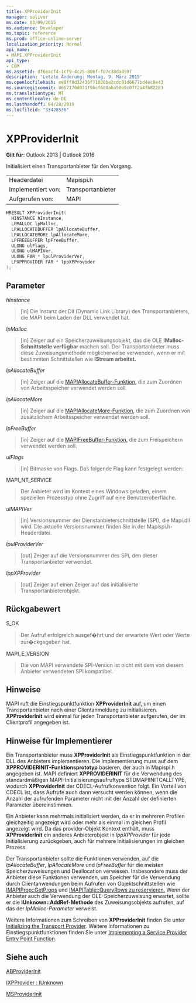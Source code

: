 ```yaml
---
title: XPProviderInit
manager: soliver
ms.date: 03/09/2015
ms.audience: Developer
ms.topic: reference
ms.prod: office-online-server
localization_priority: Normal
api_name:
- MAPI.XPProviderInit
api_type:
- COM
ms.assetid: df6eacf4-1cf9-4c25-806f-f87c38dad597
description: 'Letzte Änderung: Montag, 9. März 2015'
ms.openlocfilehash: ee0ff8d32436f71020be2cdc91d6677bd4ec8e43
ms.sourcegitcommit: 8657170d071f9bcf680aba50b9c07f2a4fb82283
ms.translationtype: MT
ms.contentlocale: de-DE
ms.lasthandoff: 04/28/2019
ms.locfileid: "33428536"
---
```

# <a name="xpproviderinit"></a>XPProviderInit

  
  
**Gilt für**: Outlook 2013 | Outlook 2016 
  
Initialisiert einen Transportanbieter für den Vorgang.
  
|||
|:-----|:-----|
|Headerdatei  <br/> |Mapispi.h  <br/> |
|Implementiert von:  <br/> |Transportanbieter  <br/> |
|Aufgerufen von:  <br/> |MAPI  <br/> |
   
```cpp
HRESULT XPProviderInit(
  HINSTANCE hInstance,
  LPMALLOC lpMalloc,
  LPALLOCATEBUFFER lpAllocateBuffer,
  LPALLOCATEMORE lpAllocateMore,
  LPFREEBUFFER lpFreeBuffer,
  ULONG ulFlags,
  ULONG ulMAPIVer,
  ULONG FAR * lpulProviderVer,
  LPXPPROVIDER FAR * lppXPProvider
);
```

## <a name="parameters"></a>Parameter

 _hInstance_
  
> [in] Die Instanz der Dll (Dynamic Link Library) des Transportanbieters, die MAPI beim Laden der DLL verwendet hat.
    
 _lpMalloc_
  
> [in] Zeiger auf ein Speicherzuweisungsobjekt, das die OLE **IMalloc-Schnittstelle verfügbar** machen soll. Der Transportanbieter muss diese Zuweisungsmethode möglicherweise verwenden, wenn er mit bestimmten Schnittstellen wie **IStream arbeitet.** 
    
 _lpAllocateBuffer_
  
> [in] Zeiger auf die [MAPIAllocateBuffer-Funktion,](mapiallocatebuffer.md) die zum Zuordnen von Arbeitsspeicher verwendet werden soll. 
    
 _lpAllocateMore_
  
> [in] Zeiger auf die [MAPIAllocateMore-Funktion,](mapiallocatemore.md) die zum Zuordnen von zusätzlichem Arbeitsspeicher verwendet werden soll. 
    
 _lpFreeBuffer_
  
> [in] Zeiger auf die [MAPIFreeBuffer-Funktion,](mapifreebuffer.md) die zum Freispeichern verwendet werden soll. 
    
 _ulFlags_
  
> [in] Bitmaske von Flags. Das folgende Flag kann festgelegt werden:
    
MAPI_NT_SERVICE 
  
> Der Anbieter wird im Kontext eines Windows geladen, einem speziellen Prozesstyp ohne Zugriff auf eine Benutzeroberfläche. 
    
 _ulMAPIVer_
  
> [in] Versionsnummer der Dienstanbieterschnittstelle (SPI), die Mapi.dll wird. Die aktuelle Versionsnummer finden Sie in der Mapispi.h-Headerdatei. 
    
 _lpulProviderVer_
  
> [out] Zeiger auf die Versionsnummer des SPI, den dieser Transportanbieter verwendet. 
    
 _lppXPProvider_
  
> [out] Zeiger auf einen Zeiger auf das initialisierte Transportanbieterobjekt.
    
## <a name="return-value"></a>Rückgabewert

S_OK 
  
> Der Aufruf erfolgreich ausgef�hrt und der erwartete Wert oder Werte zur�ckgegeben hat. 
    
MAPI_E_VERSION 
  
> Die von MAPI verwendete SPI-Version ist nicht mit dem von diesem Anbieter verwendeten SPI kompatibel.
    
## <a name="remarks"></a>Hinweise

MAPI ruft die Einstiegspunktfunktion **XPProviderInit** auf, um einen Transportanbieter nach einer Clientanmeldung zu initialisieren. **XPProviderInit** wird einmal für jeden Transportanbieter aufgerufen, der im Clientprofil angegeben ist. 
  
## <a name="notes-to-implementers"></a>Hinweise für Implementierer

Ein Transportanbieter muss **XPProviderInit** als Einstiegspunktfunktion in der DLL des Anbieters implementieren. Die Implementierung muss auf dem **XPPROVIDERINIT-Funktionsprototyp** basieren, der auch in Mapispi.h angegeben ist. MAPI definiert **XPPROVIDERINIT** für die Verwendung des standardmäßigen MAPI-Initialisierungsaufruftyps STDMAPIINITCALLTYPE, wodurch **XPProviderInit** der CDECL-Aufrufkonvention folgt. Ein Vorteil von CDECL ist, dass Aufrufe auch dann versucht werden können, wenn die Anzahl der aufrufenden Parameter nicht mit der Anzahl der definierten Parameter übereinstimmen. 
  
Ein Anbieter kann mehrmals initialisiert werden, da er in mehreren Profilen gleichzeitig angezeigt wird oder mehr als einmal im gleichen Profil angezeigt wird. Da das provider-Objekt Kontext enthält, muss **XPProviderInit** ein anderes Anbieterobjekt in  _lppXPProvider_ für jede Initialisierung zurückgeben, auch für mehrere Initialisierungen im gleichen Prozess. 
  
Der Transportanbieter sollte die Funktionen verwenden, auf die  _lpAllocateBuffer_,  _lpAllocateMore_ und  _lpFreeBuffer_ für die meisten Speicherzuweisungen und Deallocation verwiesen. Insbesondere muss der Anbieter diese Funktionen verwenden, um Speicher für die Verwendung durch Clientanwendungen beim Aufrufen von Objektschnittstellen wie [IMAPIProp::GetProps](imapiprop-getprops.md) und [IMAPITable::QueryRows zu reservieren.](imapitable-queryrows.md) Wenn der Anbieter auch die Verwendung der OLE-Speicherzuweisung erwartet, sollte er die **IUnknown::AddRef-Methode** des Zuweisungsobjekts aufrufen, auf das der  _lpMalloc-Parameter_ verweist. 
  
Weitere Informationen zum Schreiben von **XPProviderInit** finden Sie unter [Initializing the Transport Provider](initializing-the-transport-provider.md). Weitere Informationen zu Einstiegspunktfunktionen finden Sie unter [Implementing a Service Provider Entry Point Function](implementing-a-service-provider-entry-point-function.md). 
  
## <a name="see-also"></a>Siehe auch



[ABProviderInit](abproviderinit.md)
  
[IXPProvider : IUnknown](ixpprovideriunknown.md)
  
[MSProviderInit](msproviderinit.md)

